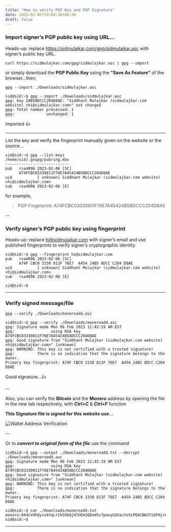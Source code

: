 ```yaml
---
title: "How to verify PGP Key and PGP Signature"
date: 2023-02-02T19:09:26+05:30
draft: false
---
```


### Import signer’s PGP public key using URL…

Heads-up: replace https://sidmulajkar.com/gpg/sidmulajkar.asc with signer’s public key URL.

```
curl https://sidmulajkar.com/gpg/sidmulajkar.asc | gpg --import
```

or simply download the **PGP Public Key** using the **"Save As Feature"** of the browser...then,

```
gpg --import ./Downloads/sidmulajkar.asc 
```

```
sid@sid:~$ gpg --import ./Downloads/sidmulajkar.asc
gpg: key 24B58DCCC204D8AE: "Siddhant Mulajkar (sidmulajkar.com website) <hi@sidmulajkar.com>" not changed
gpg: Total number processed: 1
gpg:              unchanged: 1
```

imported 👍

---

List the key and verify the fingerprint manually given on the website or the source...

```
sid@sid:~$ gpg --list-keys
/home/sid/.gnupg/pubring.kbx
----------------------------
pub   rsa4096 2023-02-06 [SC]
      A74FCBC03330811F76E7A45424B58DCCC204D8AE
uid           [ unknown] Siddhant Mulajkar (sidmulajkar.com website) <hi@sidmulajkar.com>
sub   rsa4096 2023-02-06 [E]
```

for example, 

> PGP Fingerprint: A74FCBC03330811F76E7A45424B58DCCC204D8AE

--

### Verify signer’s PGP public key using fingerprint

Heads-up: replace hi@sidmulajkar.com with signer’s email and use published fingerprints to verify signer’s cryptographic identity 

```
sid@sid:~$ gpg --fingerprint hi@sidmulajkar.com
pub   rsa4096 2023-02-06 [SC]
      A74F CBC0 3330 811F 76E7  A454 24B5 8DCC C204 D8AE
uid           [ unknown] Siddhant Mulajkar (sidmulajkar.com website) <hi@sidmulajkar.com>
sub   rsa4096 2023-02-06 [E]

sid@sid:~$
```

---

### Verify signed message/file

```
gpg --verify ./Downloads/moneroadd.asc
```

```
sid@sid:~$ gpg --verify ./Downloads/moneroadd.asc
gpg: Signature made Mon 06 Feb 2023 11:42:19 AM EST
gpg:                using RSA key A74FCBC03330811F76E7A45424B58DCCC204D8AE
gpg: Good signature from "Siddhant Mulajkar (sidmulajkar.com website) <hi@sidmulajkar.com>" [unknown]
gpg: WARNING: This key is not certified with a trusted signature!
gpg:          There is no indication that the signature belongs to the owner.
Primary key fingerprint: A74F CBC0 3330 811F 76E7  A454 24B5 8DCC C204 D8AE
```

Good signature...👍

--

Also, you can verify the __Bitcoin__ and the __Monero__ address by opening the file in the new tab respectively, with ***Ctrl+C*** & ***Ctrl+F*** function

**This Signature file is signed for this website use...**

![Wallet Address Verification](/images/donate/bitcoinaddref.png)

--

Or to ***convert to original form of the file*** use the command

```
sid@sid:~$ gpg --output ./Downloads/moneroadd.txt --decrypt ./Downloads/moneroadd.asc
gpg: Signature made Mon 06 Feb 2023 11:42:19 AM EST
gpg:                using RSA key A74FCBC03330811F76E7A45424B58DCCC204D8AE
gpg: Good signature from "Siddhant Mulajkar (sidmulajkar.com website) <hi@sidmulajkar.com>" [unknown]
gpg: WARNING: This key is not certified with a trusted signature!
gpg:          There is no indication that the signature belongs to the owner.
Primary key fingerprint: A74F CBC0 3330 811F 76E7  A454 24B5 8DCC C204 D8AE
```

```
sid@sid:~$ cat ./Downloads/moneroadd.txt
monero:844cVdhQyvz4YqLrCk5XbQjH7UEm2QEmd5c7paxyU2XacVsSsPQ4CBWJ7iGFHjrAnRdJu3HRy9HtTeYC4kYHs1BvMysKVhQ
sid@sid:~$ 
```

---
